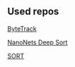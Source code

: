 ## Used repos
[ByteTrack](https://github.com/ifzhang/ByteTrack)

[NanoNets Deep Sort](https://github.com/abhyantrika/nanonets_object_tracking)

[SORT](https://github.com/abewley/sort)
